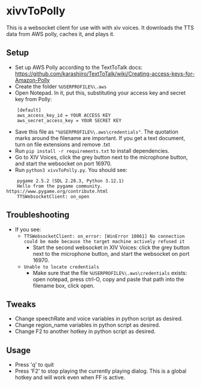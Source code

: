 # xivvToPolly

This is a websocket client for use with with xiv voices.  It downloads the TTS data from AWS polly, caches it, and plays it. 

## Setup
- Set up AWS Polly according to the TextToTalk docs: https://github.com/karashiiro/TextToTalk/wiki/Creating-access-keys-for-Amazon-Polly
- Create the folder `%USERPROFILE%\.aws`
- Open Notepad. In it, put this, substituting your access key and secret key from Polly:
```
    [default]
    aws_access_key_id = YOUR ACCESS KEY
    aws_secret_access_key = YOUR SECRET KEY
```
- Save this file as `"%USERPROFILE%\.aws\credentials"`. The quotation marks around the filename are important. If you get a text document, turn on file extensions and remove .txt
- Run `pip install -r requirements.txt` to install dependencies.
- Go to XIV Voices, click the grey button next to the microphone button, and start the websocket on port 16970.
- Run `python3 xivvToPolly.py`. You should see:
```
    pygame 2.5.2 (SDL 2.28.3, Python 3.12.1)
    Hello from the pygame community. https://www.pygame.org/contribute.html
    TTSWebsocketClient: on_open
```

## Troubleshooting
- If you see:
  - `TTSWebsocketClient: on_error: [WinError 10061] No connection could be made because the target machine actively refused it`
    - Start the second websocket in XIV Voices: click the grey button next to the microphone button, and start the websocket on port 16970.
  - `Unable to locate credentials`
    - Make sure that the file `%USERPROFILE%\.aws\credentials` exists: open notepad, press ctrl-O, copy and paste that path into the filename box, click open.

## Tweaks
- Change speechRate and voice variables in python script as desired.
- Change region_name variables in python script as desired.
- Change F2 to another hotkey in python script as desired.

## Usage
- Press 'q' to quit
- Press 'F2' to stop playing the currently playing dialog.  This is a global hotkey and will work even when FF is active.

